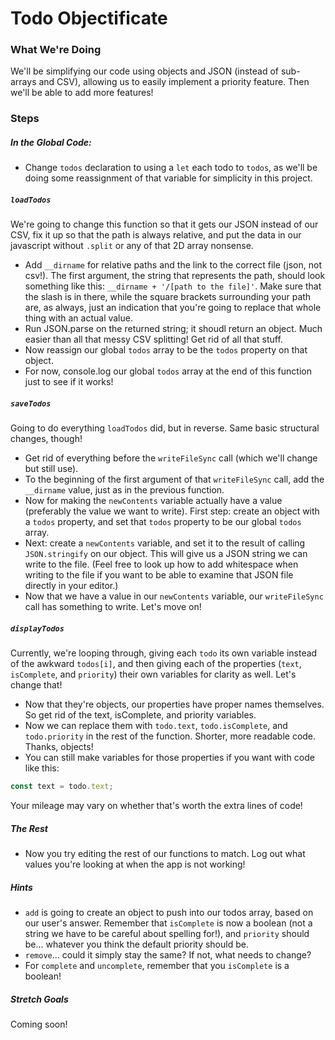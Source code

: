 # Todo Objectificate

### What We're Doing

We'll be simplifying our code using objects and JSON (instead of sub-arrays and CSV), allowing us to easily implement a priority feature. Then we'll be able to add more features!


### Steps

##### In the Global Code:

* Change `todos` declaration to using a `let` each todo to `todos`, as we'll be doing some reassignment of that variable for simplicity in this project.


##### `loadTodos`

We're going to change this function so that it gets our JSON instead of our CSV, fix it up so that the path is always relative, and put the data in our javascript without `.split` or any of that 2D array nonsense.

* Add `__dirname` for relative paths and the link to the correct file (json, not csv!). The first argument, the string that represents the path, should look something like this: `__dirname + '/[path to the file]'`. Make sure that the slash is in there, while the square brackets surrounding your path are, as always, just an indication that you're going to replace that whole thing with an actual value.
* Run JSON.parse on the returned string; it shoudl return an object. Much easier than all that messy CSV splitting! Get rid of all that stuff.
* Now reassign our global `todos` array to be the `todos` property on that object.
* For now, console.log our global `todos` array at the end of this function just to see if it works!


##### `saveTodos`

Going to do everything `loadTodos` did, but in reverse. Same basic structural changes, though!

* Get rid of everything before the `writeFileSync` call (which we'll change but still use).
* To the beginning of the first argument of that `writeFileSync` call, add the `__dirname` value, just as in the previous function.
* Now for making the `newContents` variable actually have a value (preferably the value we want to write). First step: create an object with a `todos` property, and set that `todos` property to be our global `todos` array.
* Next: create a `newContents` variable, and set it to the result of calling `JSON.stringify` on our object. This will give us a JSON string we can write to the file. (Feel free to look up how to add whitespace when writing to the file if you want to be able to examine that JSON file directly in your editor.)
* Now that we have a value in our `newContents` variable, our `writeFileSync` call has something to write. Let's move on!


##### `displayTodos`

Currently, we're looping through, giving each `todo` its own variable instead of the awkward `todos[i]`, and then giving each of the properties (`text`, `isComplete`, and `priority`) their own variables for clarity as well. Let's change that!

* Now that they're objects, our properties have proper names themselves. So get rid of the text, isComplete, and priority variables.
* Now we can replace them with `todo.text`, `todo.isComplete`, and `todo.priority` in the rest of the function. Shorter, more readable code. Thanks, objects!
* You can still make variables for those properties if you want with code like this:

```javascript
const text = todo.text;
```

Your mileage may vary on whether that's worth the extra lines of code!


##### The Rest

* Now you try editing the rest of our functions to match. Log out what values you're looking at when the app is not working!


##### Hints

* `add` is going to create an object to push into our todos array, based on our user's answer. Remember that `isComplete` is now a boolean (not a string we have to be careful about spelling for!), and `priority` should be... whatever you think the default priority should be.
* `remove`... could it simply stay the same? If not, what needs to change?
* For `complete` and `uncomplete`, remember that you `isComplete` is a boolean!


##### Stretch Goals

Coming soon!
